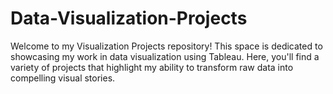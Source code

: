 # Data-Visualization-Projects
Welcome to my Visualization Projects repository! This space is dedicated to showcasing my work in data visualization using Tableau. Here, you'll find a variety of projects that highlight my ability to transform raw data into compelling visual stories.
